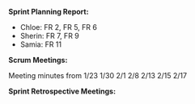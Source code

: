 **Sprint Planning Report:**

  * Chloe: FR 2, FR 5, FR 6
  * Sherin: FR 7, FR 9
  * Samia: FR 11
  
**Scrum Meetings:**

  Meeting minutes from 1/23 1/30 2/1 2/8 2/13 2/15 2/17

**Sprint Retrospective Meetings:**

